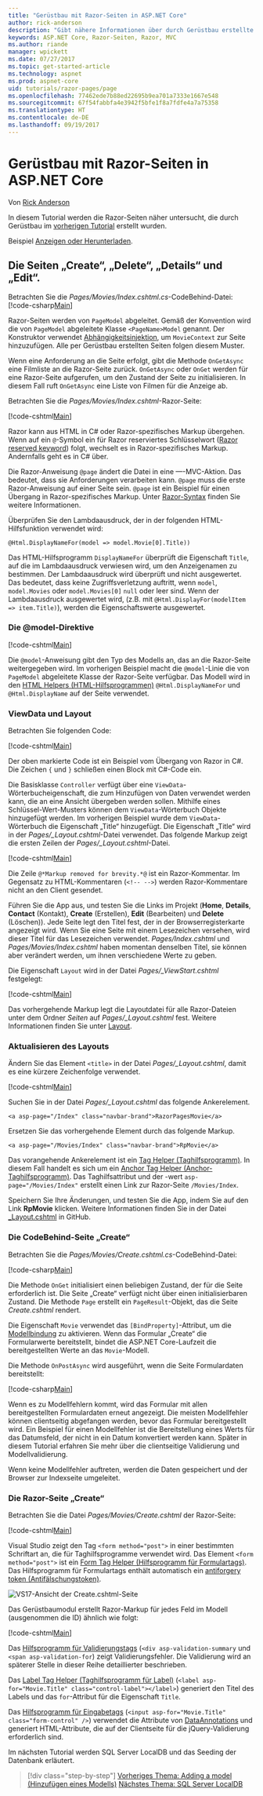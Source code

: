 ```yaml
---
title: "Gerüstbau mit Razor-Seiten in ASP.NET Core"
author: rick-anderson
description: "Gibt nähere Informationen über durch Gerüstbau erstellte Razor-Seiten."
keywords: ASP.NET Core, Razor-Seiten, Razor, MVC
ms.author: riande
manager: wpickett
ms.date: 07/27/2017
ms.topic: get-started-article
ms.technology: aspnet
ms.prod: aspnet-core
uid: tutorials/razor-pages/page
ms.openlocfilehash: 77462ede7b88ed22695b9ea701a7333e1667e548
ms.sourcegitcommit: 67f54fabbfa4e3942f5bfe1f8a7fdfe4a7a75358
ms.translationtype: HT
ms.contentlocale: de-DE
ms.lasthandoff: 09/19/2017
---
```

# <a name="scaffolded-razor-pages-in-aspnet-core"></a>Gerüstbau mit Razor-Seiten in ASP.NET Core

Von [Rick Anderson](https://twitter.com/RickAndMSFT)

In diesem Tutorial werden die Razor-Seiten näher untersucht, die durch Gerüstbau im [vorherigen Tutorial](xref:tutorials/razor-pages/page) erstellt wurden. 

Beispiel [Anzeigen oder Herunterladen](https://github.com/aspnet/Docs/tree/master/aspnetcore/tutorials/razor-pages/razor-pages-start/sample/RazorPagesMovie).

## <a name="the-create-delete-details-and-edit-pages"></a>Die Seiten „Create“, „Delete“, „Details“ und „Edit“.

Betrachten Sie die *Pages/Movies/Index.cshtml.cs*-CodeBehind-Datei: [!code-csharp[Main](razor-pages-start/snapshot_sample/RazorPagesMovie/Pages/Movie/Index.cshtml.cs)]

Razor-Seiten werden von `PageModel` abgeleitet. Gemäß der Konvention wird die von `PageModel` abgeleitete Klasse `<PageName>Model` genannt. Der Konstruktor verwendet [Abhängigkeitsinjektion](xref:fundamentals/dependency-injection), um `MovieContext` zur Seite hinzuzufügen. Alle per Gerüstbau erstellten Seiten folgen diesem Muster.

Wenn eine Anforderung an die Seite erfolgt, gibt die Methode `OnGetAsync` eine Filmliste an die Razor-Seite zurück. `OnGetAsync` oder `OnGet` werden für eine Razor-Seite aufgerufen, um den Zustand der Seite zu initialisieren. In diesem Fall ruft `OnGetAsync` eine Liste von Filmen für die Anzeige ab.

Betrachten Sie die *Pages/Movies/Index.cshtml*-Razor-Seite:

[!code-cshtml[Main](razor-pages-start/snapshot_sample/RazorPagesMovie/Pages/Movie/Index.cshtml)]

Razor kann aus HTML in C# oder Razor-spezifisches Markup übergehen. Wenn auf ein `@`-Symbol ein für Razor reserviertes Schlüsselwort ([Razor reserved keyword](xref:mvc/views/razor#razor-reserved-keywords)) folgt, wechselt es in Razor-spezifisches Markup. Andernfalls geht es in C# über.

Die Razor-Anweisung `@page` ändert die Datei in eine &mdash;-MVC-Aktion. Das bedeutet, dass sie Anforderungen verarbeiten kann. `@page` muss die erste Razor-Anweisung auf einer Seite sein. `@page` ist ein Beispiel für einen Übergang in Razor-spezifisches Markup. Unter [Razor-Syntax](xref:mvc/views/razor#razor-syntax) finden Sie weitere Informationen.

Überprüfen Sie den Lambdaausdruck, der in der folgenden HTML-Hilfsfunktion verwendet wird:

`@Html.DisplayNameFor(model => model.Movie[0].Title))`

Das HTML-Hilfsprogramm `DisplayNameFor` überprüft die Eigenschaft `Title`, auf die im Lambdaausdruck verwiesen wird, um den Anzeigenamen zu bestimmen. Der Lambdaausdruck wird überprüft und nicht ausgewertet. Das bedeutet, dass keine Zugriffsverletzung auftritt, wenn `model`, `model.Movies` oder `model.Movies[0]` `null` oder leer sind. Wenn der Lambdaausdruck ausgewertet wird, (z.B. mit `@Html.DisplayFor(modelItem => item.Title)`), werden die Eigenschaftswerte ausgewertet.

<a name="md"></a>
### <a name="the-model-directive"></a>Die @model-Direktive

[!code-cshtml[Main](razor-pages-start/snapshot_sample/RazorPagesMovie/Pages/Movie/Index.cshtml?range=1-2&highlight=2)]

Die `@model`-Anweisung gibt den Typ des Modells an, das an die Razor-Seite weitergegeben wird. Im vorherigen Beispiel macht die `@model`-Linie die von `PageModel` abgeleitete Klasse der Razor-Seite verfügbar. Das Modell wird in den [HTML Helpers (HTML-Hilfsprogrammen)](https://docs.microsoft.com/aspnet/mvc/overview/older-versions-1/views/creating-custom-html-helpers-cs#understanding-html-helpers) `@Html.DisplayNameFor` und `@Html.DisplayName` auf der Seite verwendet.

<!-- why don't xref links work?
[HTML Helpers 2](xref:aspnet/mvc/overview/older-versions-1/views/creating-custom-html-helpers-cs)
-->

<a name="vd"></a>
### ViewData und Layout

Betrachten Sie folgenden Code:

[!code-cshtml[Main](razor-pages-start/snapshot_sample/RazorPagesMovie/Pages/Movie/Index.cshtml?range=1-6&highlight=4-)]

Der oben markierte Code ist ein Beispiel vom Übergang von Razor in C#. Die Zeichen `{` und `}` schließen einen Block mit C#-Code ein.

Die Basisklasse `Controller` verfügt über eine `ViewData`-Wörterbucheigenschaft, die zum Hinzufügen von Daten verwendet werden kann, die an eine Ansicht übergeben werden sollen. Mithilfe eines Schlüssel-Wert-Musters können dem `ViewData`-Wörterbuch Objekte hinzugefügt werden. Im vorherigen Beispiel wurde dem `ViewData`-Wörterbuch die Eigenschaft „Title“ hinzugefügt. Die Eigenschaft „Title“ wird in der *Pages/_Layout.cshtml*-Datei verwendet. Das folgende Markup zeigt die ersten Zeilen der *Pages/_Layout.cshtml*-Datei.

[!code-cshtml[Main](razor-pages-start/snapshot_sample/RazorPagesMovie/Pages/NU/_Layout1.cshtml?highlight=6-)]

Die Zeile `@*Markup removed for brevity.*@` ist ein Razor-Kommentar. Im Gegensatz zu HTML-Kommentaren (`<!-- -->`) werden Razor-Kommentare nicht an den Client gesendet.

Führen Sie die App aus, und testen Sie die Links im Projekt (**Home**, **Details**, **Contact** (Kontakt), **Create** (Erstellen), **Edit** (Bearbeiten) und **Delete** (Löschen)). Jede Seite legt den Titel fest, der in der Browserregisterkarte angezeigt wird. Wenn Sie eine Seite mit einem Lesezeichen versehen, wird dieser Titel für das Lesezeichen verwendet. *Pages/Index.cshtml* und *Pages/Movies/Index.cshtml* haben momentan denselben Titel, sie können aber verändert werden, um ihnen verschiedene Werte zu geben.

Die Eigenschaft `Layout` wird in der Datei *Pages/_ViewStart.cshtml* festgelegt:

[!code-cshtml[Main](razor-pages-start/sample/RazorPagesMovie/Pages/_ViewStart.cshtml)]

Das vorhergehende Markup legt die Layoutdatei für alle Razor-Dateien unter dem Ordner *Seiten* auf *Pages/_Layout.cshtml* fest. Weitere Informationen finden Sie unter [Layout](xref:mvc/razor-pages/index#layout).

### <a name="update-the-layout"></a>Aktualisieren des Layouts

Ändern Sie das Element `<title>` in der Datei *Pages/_Layout.cshtml*, damit es eine kürzere Zeichenfolge verwendet.

[!code-cshtml[Main](razor-pages-start/sample/RazorPagesMovie/Pages/_Layout.cshtml?range=1-6&highlight=6-)]

Suchen Sie in der Datei *Pages/_Layout.cshtml* das folgende Ankerelement.

```cshtml
<a asp-page="/Index" class="navbar-brand">RazorPagesMovie</a>
```
Ersetzen Sie das vorhergehende Element durch das folgende Markup.

```cshtml
<a asp-page="/Movies/Index" class="navbar-brand">RpMovie</a>
```

Das vorangehende Ankerelement ist ein [Tag Helper (Taghilfsprogramm)](xref:mvc/views/tag-helpers/intro). In diesem Fall handelt es sich um ein [Anchor Tag Helper (Anchor-Taghilfsprogramm)](xref:mvc/views/tag-helpers/builtin-th/AnchorTagHelper). Das Taghilfsattribut und der -wert `asp-page="/Movies/Index"` erstellt einen Link zur Razor-Seite `/Movies/Index`.

Speichern Sie Ihre Änderungen, und testen Sie die App, indem Sie auf den Link **RpMovie** klicken. Weitere Informationen finden Sie in der Datei [_Layout.cshtml](https://github.com/aspnet/Docs/blob/master/aspnetcore/tutorials/razor-pages/razor-pages-start/sample/RazorPagesMovie/Pages/_Layout.cshtml) in GitHub.

### <a name="the-create-code-behind-page"></a>Die CodeBehind-Seite „Create“

Betrachten Sie die *Pages/Movies/Create.cshtml.cs*-CodeBehind-Datei:

[!code-csharp[Main](razor-pages-start/snapshot_sample/RazorPagesMovie/Pages/Movie/Create.cshtml.cs?name=snippetALL)]

Die Methode `OnGet` initialisiert einen beliebigen Zustand, der für die Seite erforderlich ist. Die Seite „Create“ verfügt nicht über einen initialisierbaren Zustand. Die Methode `Page` erstellt ein `PageResult`-Objekt, das die Seite *Create.cshtml* rendert.

Die Eigenschaft `Movie` verwendet das `[BindProperty]`-Attribut, um die [Modellbindung](xref:mvc/models/model-binding) zu aktivieren. Wenn das Formular „Create“ die Formularwerte bereitstellt, bindet die ASP.NET Core-Laufzeit die bereitgestellten Werte an das `Movie`-Modell.

Die Methode `OnPostAsync` wird ausgeführt, wenn die Seite Formulardaten bereitstellt:

[!code-csharp[Main](razor-pages-start/snapshot_sample/RazorPagesMovie/Pages/Movie/Create.cshtml.cs?name=snippetPost)]

Wenn es zu Modellfehlern kommt, wird das Formular mit allen bereitgestellten Formulardaten erneut angezeigt. Die meisten Modellfehler können clientseitig abgefangen werden, bevor das Formular bereitgestellt wird. Ein Beispiel für einen Modellfehler ist die Bereitstellung eines Werts für das Datumsfeld, der nicht in ein Datum konvertiert werden kann. Später in diesem Tutorial erfahren Sie mehr über die clientseitige Validierung und Modellvalidierung.

Wenn keine Modellfehler auftreten, werden die Daten gespeichert und der Browser zur Indexseite umgeleitet.

### <a name="the-create-razor-page"></a>Die Razor-Seite „Create“

Betrachten Sie die Datei *Pages/Movies/Create.cshtml* der Razor-Seite:

[!code-cshtml[Main](razor-pages-start/snapshot_sample/RazorPagesMovie/Pages/Movie/Create.cshtml)]

Visual Studio zeigt den Tag `<form method="post">` in einer bestimmten Schriftart an, die für Taghilfsprogramme verwendet wird. Das Element `<form method="post">` ist ein [Form Tag Helper (Hilfsprogramm für Formulartags)](xref:mvc/views/working-with-forms#the-form-tag-helper). Das Hilfsprogramm für Formulartags enthält automatisch ein [antiforgery token (Antifälschungstoken)](xref:security/anti-request-forgery).

![VS17-Ansicht der Create.cshtml-Seite](page/_static/th.png)

Das Gerüstbaumodul erstellt Razor-Markup für jedes Feld im Modell (ausgenommen die ID) ähnlich wie folgt:

[!code-cshtml[Main](razor-pages-start/snapshot_sample/RazorPagesMovie/Pages/Movie/Create.cshtml?range=15-20)]

Das [Hilfsprogramm für Validierungstags](xref:mvc/views/working-with-forms#the-validation-tag-helpers) (`<div asp-validation-summary` und ` <span asp-validation-for`) zeigt Validierungsfehler. Die Validierung wird an späterer Stelle in dieser Reihe detaillierter beschrieben.

Das [Label Tag Helper (Taghilfsprogramm für Label)](xref:mvc/views/working-with-forms#the-label-tag-helper) (`<label asp-for="Movie.Title" class="control-label"></label>`) generiert den Titel des Labels und das `for`-Attribut für die Eigenschaft `Title`.

Das [Hilfsprogramm für Eingabetags](xref:mvc/views/working-with-forms) (`<input asp-for="Movie.Title" class="form-control" />`) verwendet die Attribute von [DataAnnotations](https://docs.microsoft.com/aspnet/mvc/overview/older-versions/mvc-music-store/mvc-music-store-part-6) und generiert HTML-Attribute, die auf der Clientseite für die jQuery-Validierung erforderlich sind.

Im nächsten Tutorial werden SQL Server LocalDB und das Seeding der Datenbank erläutert.

>[!div class="step-by-step"]
[Vorheriges Thema: Adding a model (Hinzufügen eines Modells)](xref:tutorials/razor-pages/modelz)
[Nächstes Thema: SQL Server LocalDB](xref:tutorials/razor-pages/sql)
